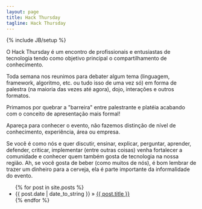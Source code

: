 ```yaml
---
layout: page
title: Hack Thursday
tagline: Hack Thursday
---
```

{% include JB/setup %}

<div>
	<p>
		O Hack Thursday é um encontro de profissionais e entusiastas de tecnologia tendo como objetivo principal o compartilhamento de conhecimento. 
	</p>
	<p>
		Toda semana nos reunimos para debater algum tema (linguagem, framework, algoritmo, etc. ou tudo isso de uma vez só) em forma de palestra (na maioria das vezes até agora), dojo, interações e outros formatos.
	</p>	
	<p>
		Primamos por quebrar a "barreira" entre palestrante e platéia acabando com o conceito de apresentação mais formal!
	</p>	
		Apareça para conhecer o evento, não fazemos distinção de nível de conhecimento, experiência, área ou empresa. 
	</p>	
	<p>
		Se você é como nós e quer discutir, ensinar, explicar, perguntar, aprender, defender, criticar, implementar (entre outras coisas) venha fortalecer a comunidade e conhecer quem também gosta de tecnologia na nossa região. Ah, se você gosta de beber (como muitos de nós), é bom lembrar de trazer um dinheiro para a cerveja, ela é parte importante da informalidade do evento.
	</p>
</div>

<ul class="posts">
  {% for post in site.posts %}
    <li><span>{{ post.date | date_to_string }}</span> &raquo; <a href="{{ BASE_PATH }}{{ post.url }}">{{ post.title }}</a></li>
  {% endfor %}
</ul>